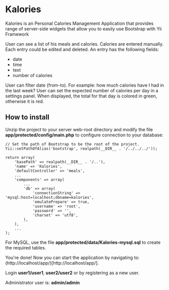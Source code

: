# Kalories
Kalories is an Personal Calories Management Application that provides range of server-side widgets that allow you to easily use Bootstrap with Yii Framework

User can see a list of his meals and calories.
Calories are entered manually.
Each entry could be edited and deleted.
An entry has the following fields:
- date
- time
- text
- number of calories

User can filter date (from-to).
For example: how much calories have I had in the last week?
User can set the expected number of calories per day in a settings panel.
When displayed, the total for that day is colored in green, otherwise it is red.

## How to install

Unzip the project to your server web-root directory and modify the file **app/protected/config/main.php** to configure connection to your database:

~~~
// Set the path of Bootstrap to be the root of the project.
Yii::setPathOfAlias('bootstrap', realpath(__DIR__ . '/../../../'));

return array(
    'basePath' => realpath(__DIR__ . '/..'),
    'name' => 'Kalories',
    'defaultController' => 'meals',
    ...
    'components' => array(
        ...        
        'db' => array(
            'connectionString' => 'mysql:host=localhost;dbname=kalories',
            'emulatePrepare' => true,
            'username' => 'root',
            'password' => '',
            'charset' => 'utf8',
        ),
    ),
    ...
);
~~~

For MySQL, use the file **app/protected/data/Kalories-mysql.sql** to create the required tables.

You're done! Now you can start the application by navigating to: (http://localhost/app/)[http://localhost/app/].

Login **user1/user1**, **user2/user2** or by registering as a new user.

Administrator user is: **admin/admin**
